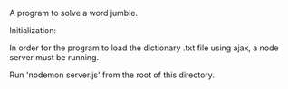 A program to solve a word jumble.

Initialization:

In order for the program to load the dictionary .txt file using ajax, a node server must be running.

Run 'nodemon server.js' from the root of this directory.
